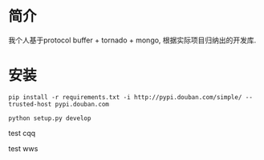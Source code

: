 # 简介 #
  
  我个人基于protocol buffer + tornado + mongo, 根据实际项目归纳出的开发库.


# 安装 # 

    pip install -r requirements.txt -i http://pypi.douban.com/simple/ --trusted-host pypi.douban.com
    
    python setup.py develop
    

test cqq



 test wws
      
  